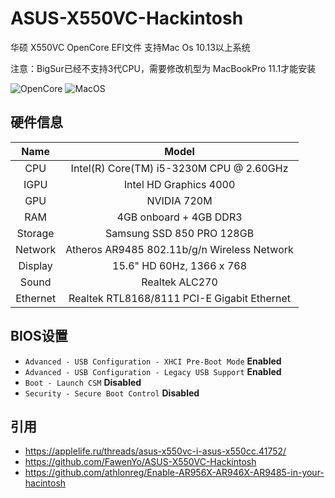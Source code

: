 # ASUS-X550VC-Hackintosh
华硕 X550VC OpenCore EFI文件 支持Mac Os 10.13以上系统 

注意：BigSur已经不支持3代CPU，需要修改机型为 MacBookPro 11.1才能安装

![OpenCore](https://img.shields.io/badge/OpenCore-v0.6.7-green)
![MacOS](https://img.shields.io/badge/Mac%20OS-v10.13.6%20(17G66)-blue)

## **硬件信息**
|     Name     |        Model        |
| :----------: | :-----------------: |
|     CPU      |      Intel(R) Core(TM) i5-3230M CPU @ 2.60GHz      |
|     IGPU     |      Intel HD Graphics 4000      |
|     GPU      |      NVIDIA 720M      |
|     RAM      |      4GB onboard + 4GB DDR3      |
|     Storage  |      Samsung SSD 850 PRO 128GB      |
|     Network  |      Atheros AR9485 802.11b/g/n Wireless Network|
|     Display  |      15.6" HD 60Hz, 1366 x 768      |
|     Sound    |      Realtek ALC270      |
|     Ethernet |      Realtek RTL8168/8111 PCI-E Gigabit Ethernet      |

## **BIOS设置**
* `Advanced - USB Configuration - XHCI Pre-Boot Mode` **Enabled**
* `Advanced - USB Configuration - Legacy USB Support` **Enabled**
* `Boot - Launch CSM` **Disabled**
* `Security - Secure Boot Control` **Disabled**


## **引用**
* https://applelife.ru/threads/asus-x550vc-i-asus-x550cc.41752/
* https://github.com/FawenYo/ASUS-X550VC-Hackintosh
* https://github.com/athlonreg/Enable-AR956X-AR946X-AR9485-in-your-hacintosh 